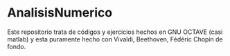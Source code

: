 # AnalisisNumerico
 
Este repositorio trata de códigos y ejercicios hechos en GNU OCTAVE (casi matlab) y esta puramente hecho con Vivaldi, Beethoven, Fédéric Chopin de fondo. 
